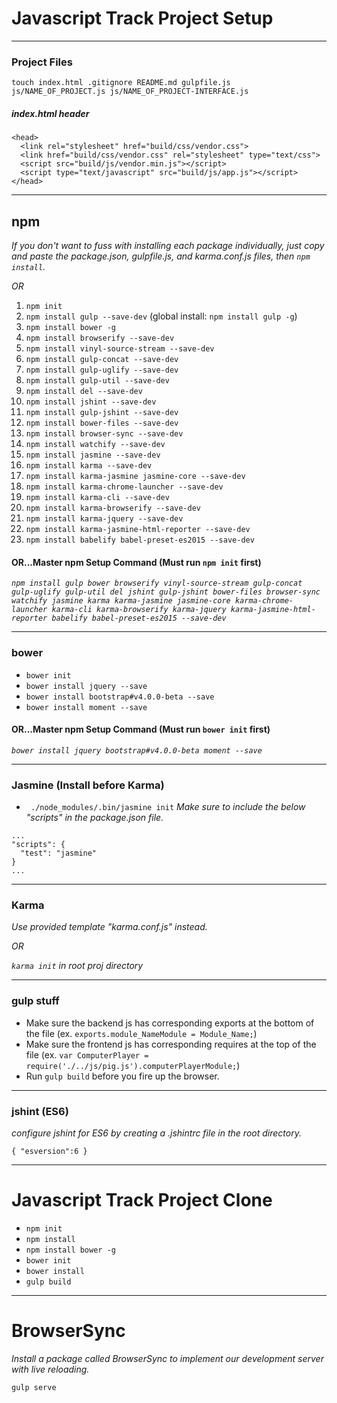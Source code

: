 # Javascript Track Project Setup
___
### Project Files
`touch index.html .gitignore README.md gulpfile.js js/NAME_OF_PROJECT.js js/NAME_OF_PROJECT-INTERFACE.js`

##### index.html header
```
<head>
  <link rel="stylesheet" href="build/css/vendor.css">
  <link href="build/css/vendor.css" rel="stylesheet" type="text/css">
  <script src="build/js/vendor.min.js"></script>
  <script type="text/javascript" src="build/js/app.js"></script>
</head>
```
___
## npm
_If you don't want to fuss with installing each package individually, just copy and paste the package.json, gulpfile.js, and karma.conf.js files, then `npm install`._

_OR_

1. `npm init`
1. `npm install gulp --save-dev` (global install: `npm install gulp -g`)
1. `npm install bower -g`
1. `npm install browserify --save-dev`
1. `npm install vinyl-source-stream --save-dev`
1. `npm install gulp-concat --save-dev`
1. `npm install gulp-uglify --save-dev`
1. `npm install gulp-util --save-dev`
1. `npm install del --save-dev`
1. `npm install jshint --save-dev`
1. `npm install gulp-jshint --save-dev`
1. `npm install bower-files --save-dev`
1. `npm install browser-sync --save-dev`
1. `npm install watchify --save-dev`
1. `npm install jasmine --save-dev`
1. `npm install karma --save-dev`
1. `npm install karma-jasmine jasmine-core --save-dev`
1. `npm install karma-chrome-launcher --save-dev`
1. `npm install karma-cli --save-dev`
1. `npm install karma-browserify --save-dev`
1. `npm install karma-jquery --save-dev`
1. `npm install karma-jasmine-html-reporter --save-dev`
1. `npm install babelify babel-preset-es2015 --save-dev`

#### OR...Master npm Setup Command (Must run `npm init` first)
_`npm install gulp bower browserify vinyl-source-stream gulp-concat gulp-uglify gulp-util del jshint gulp-jshint bower-files browser-sync watchify jasmine karma karma-jasmine jasmine-core karma-chrome-launcher karma-cli karma-browserify karma-jquery karma-jasmine-html-reporter babelify babel-preset-es2015 --save-dev`_
___
### bower
* `bower init`
* `bower install jquery --save`
* `bower install bootstrap#v4.0.0-beta --save`
* `bower install moment --save`

#### OR...Master npm Setup Command (Must run `bower init` first)
_`bower install jquery bootstrap#v4.0.0-beta moment --save`_
___
### Jasmine (Install before Karma)
* ` ./node_modules/.bin/jasmine init`
_Make sure to include the below "scripts" in the package.json file._

```
...
"scripts": {
  "test": "jasmine"
}
...
```
___
### Karma
_Use provided template "karma.conf.js" instead._

_OR_

_`karma init` in root proj directory_
___
### gulp stuff
* Make sure the backend js has corresponding exports at the bottom of the file (ex. `exports.module_NameModule = Module_Name;`)
* Make sure the frontend js has corresponding requires at the top of the file (ex. `var ComputerPlayer = require('./../js/pig.js').computerPlayerModule;`)
* Run `gulp build` before you fire up the browser.
___
### jshint (ES6)
_configure jshint for ES6 by creating a .jshintrc file in the root directory._

`{ "esversion":6 }`
___
# Javascript Track Project Clone

* `npm init`
* `npm install`
* `npm install bower -g`
* `bower init`
* `bower install`
* `gulp build`
___
# BrowserSync
_Install a package called BrowserSync to implement our development server with live reloading._

`gulp serve`
